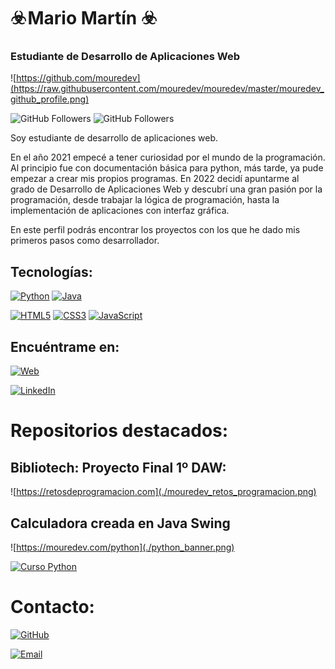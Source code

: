 # ☣️ Mario Martín ☣️ 
### Estudiante de Desarrollo de Aplicaciones Web

![https://github.com/mouredev](https://raw.githubusercontent.com/mouredev/mouredev/master/mouredev_github_profile.png)


![GitHub Followers](https://img.shields.io/github/followers/Marioby9?style=social)
![GitHub Followers](https://img.shields.io/github/stars/Marioby9?style=social)

Soy estudiante de desarrollo de aplicaciones web.

En el año 2021 empecé a tener curiosidad por el mundo de la programación. Al principio fue con documentación básica para python, más tarde, ya pude empezar a crear mis propios programas.
En 2022 decidí apuntarme al grado de Desarrollo de Aplicaciones Web y descubrí una gran pasión por la programación, desde trabajar la lógica de programación, hasta la implementación de aplicaciones con interfaz gráfica. 

En este perfil podrás encontrar los proyectos con los que he dado mis primeros pasos como desarrollador. 


## Tecnologías:

[![Python](https://img.shields.io/badge/Python-yellow?style=for-the-badge&logo=python&logoColor=white&labelColor=101010)]()
[![Java](https://img.shields.io/badge/Java-007396?style=for-the-badge&logo=Java&logoColor=white&labelColor=101010)]()

[![HTML5](https://img.shields.io/badge/HTML-blue?style=for-the-badge&logo=html5&logoColor=white&labelColor=101010)]()
[![CSS3](https://img.shields.io/badge/CSS-red?style=for-the-badge&logo=css3&logoColor=white&labelColor=101010)]()
[![JavaScript](https://img.shields.io/badge/JavaScript-F7DF1E?style=for-the-badge&logo=javascript&logoColor=white&labelColor=101010)]()
</br>


## Encuéntrame en:

[![Web](https://img.shields.io/badge/Web-Mario_Martin-yellow?style=for-the-badge&logo=dev.to&logoColor=white&labelColor=101010)](https://marioby9.github.io/Personal-Web/)

[![LinkedIn](https://img.shields.io/badge/LinkedIn-Mario_Martin-blue?style=for-the-badge&logo=Linkedin&logoColor=white&labelColor=101010)](https://www.linkedin.com/in/mario-martin-godoy/)



# Repositorios destacados:
## Bibliotech: Proyecto Final 1º DAW:

![https://retosdeprogramacion.com](./mouredev_retos_programacion.png)


## Calculadora creada en Java Swing
![https://mouredev.com/python](./python_banner.png)

[![Curso Python](https://img.shields.io/github/stars/mouredev/hello-python?label=Curso%20Python%20desde%20cero&style=social)](https://github.com/mouredev/hello-python)



# Contacto:

[![GitHub](https://img.shields.io/badge/Mi_GitHub-Marioby9-orange?style=for-the-badge&logo=Github&logoColor=white&labelColor=101010)](https://github.com/Marioby9)

[![Email](https://img.shields.io/badge/Email-mmartin.mrmg@gmail.com-D14836?style=for-the-badge&logo=gmail&logoColor=white&labelColor=101010)](mailto:mmartin.mrmg@gmail.com)
